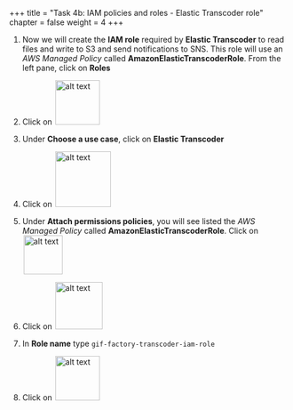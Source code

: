 +++ 
title = "Task 4b: IAM policies and roles - Elastic Transcoder role" 
chapter = false 
weight = 4 
+++

1. Now we will create the **IAM role** required by **Elastic Transcoder** to read files and write to S3 and send notifications to SNS. This role will use an *AWS Managed Policy* called **AmazonElasticTranscoderRole**. From the left pane, click on **Roles**

1. Click on <img src="../images/create-role.png" style="border: 0; display:inline; margin: 0 2px; box-shadow: none" alt="alt text" width="80"/>

1. Under **Choose a use case**, click on **Elastic Transcoder**

1. Click on <img src="../images/next-permissions.png" style="border: 0; display:inline; margin: 0 2px; box-shadow: none" alt="alt text" width="100"/>

1. Under **Attach permissions policies**, you will see listed the *AWS Managed Policy* called **AmazonElasticTranscoderRole**. Click on <img src="../images/next-tags.png" style="border: 0; display:inline; margin: 0 2px; box-shadow: none" alt="alt text" width="70"/>

1. Click on <img src="../images/next-review.png" style="border: 0; display:inline; margin: 0 2px; box-shadow: none" alt="alt text" width="85"/>

1. In **Role name** type `gif-factory-transcoder-iam-role`

1. Click on <img src="../images/create-role.png" style="border: 0; display:inline; margin: 0 2px; box-shadow: none" alt="alt text" width="80"/>